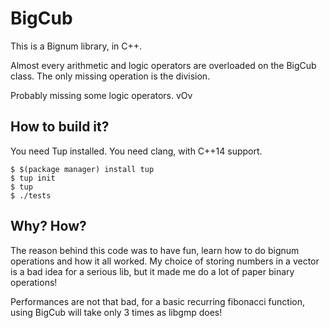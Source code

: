 # BigCub

This is a Bignum library, in C++.

Almost every arithmetic and logic operators are overloaded on the BigCub class. The only missing operation is the division.

Probably missing some logic operators. vOv

## How to build it?

You need Tup installed.
You need clang, with C++14 support.

```shell
$ $(package manager) install tup
$ tup init
$ tup
$ ./tests
```

## Why? How?

The reason behind this code was to have fun, learn how to do bignum operations and how it all worked. My choice of storing numbers in a vector<bool> is a bad idea for a serious lib, but it made me do a lot of paper binary operations!

Performances are not that bad, for a basic recurring fibonacci function, using BigCub will take only 3 times as libgmp does!
